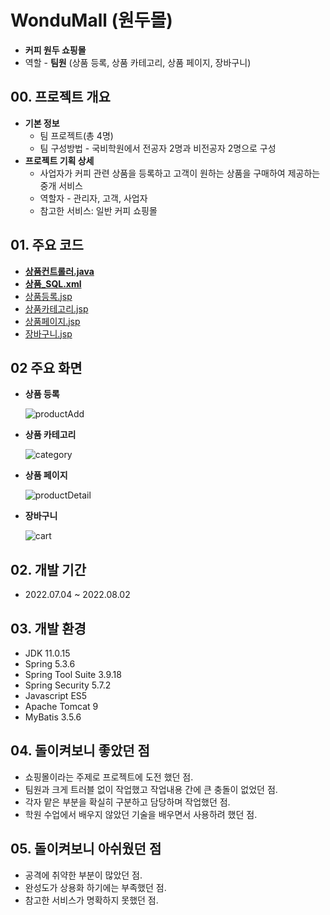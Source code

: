 # WonduMall (원두몰)

- **커피 원두 쇼핑몰**
- 역할 - **팀원** (상품 등록, 상품 카테고리, 상품 페이지, 장바구니)

## 00. 프로젝트 개요

- **기본 정보**
  - 팀 프로젝트(총 4명)
  - 팀 구성방법 - 국비학원에서 전공자 2명과 비전공자 2명으로 구성
- **프로젝트 기획 상세**
  - 사업자가 커피 관련 상품을 등록하고 고객이 원하는 상품을 구매하여 제공하는 중개 서비스
  - 역할자 - 관리자, 고객, 사업자
  - 참고한 서비스: 일반 커피 쇼핑몰

## 01. 주요 코드

- **[상품컨트롤러.java](https://github.com/newbieccc/wondumall/blob/main/src/main/java/com/wondumall/Controller/ProductController.java)**
- **[상품_SQL.xml](https://github.com/newbieccc/wondumall/blob/main/src/main/resources/mapper/product_SQL.xml)**
- [상품등록.jsp](https://github.com/newbieccc/wondumall/blob/main/src/main/webapp/WEB-INF/views/productAdd.jsp)
- [상품카테고리.jsp](https://github.com/newbieccc/wondumall/blob/main/src/main/webapp/WEB-INF/views/category.jsp)
- [상품페이지.jsp](https://github.com/newbieccc/wondumall/blob/main/src/main/webapp/WEB-INF/views/productDetail.jsp)
- [장바구니.jsp](https://github.com/newbieccc/wondumall/blob/main/src/main/webapp/WEB-INF/views/cart.jsp)

## 02 주요 화면

- **상품 등록**

  ![productAdd](/src/main/webapp/resources/screenshot/productAdd.png)

- **상품 카테고리**

  ![category](/src/main/webapp/resources/screenshot/category.png)

- **상품 페이지**

  ![productDetail](/src/main/webapp/resources/screenshot/productDetail.png)

- **장바구니**

  ![cart](/src/main/webapp/resources/screenshot/cart.png)

## 02. 개발 기간

- 2022.07.04 ~ 2022.08.02

## 03. 개발 환경

- JDK 11.0.15
- Spring 5.3.6
- Spring Tool Suite 3.9.18
- Spring Security 5.7.2
- Javascript ES5
- Apache Tomcat 9
- MyBatis 3.5.6
  
## 04. 돌이켜보니 좋았던 점

- 쇼핑몰이라는 주제로 프로젝트에 도전 했던 점.
- 팀원과 크게 트러블 없이 작업했고 작업내용 간에 큰 충돌이 없었던 점.
- 각자 맡은 부분을 확실히 구분하고 담당하며 작업했던 점.
- 학원 수업에서 배우지 않았던 기술을 배우면서 사용하려 했던 점.

## 05. 돌이켜보니 아쉬웠던 점

- 공격에 취약한 부분이 많았던 점.
- 완성도가 상용화 하기에는 부족했던 점.
- 참고한 서비스가 명확하지 못했던 점.
